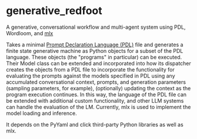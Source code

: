 # generative_redfoot
A generative, conversational workflow and multi-agent system using PDL, Wordloom, and [mlx](https://github.com/ml-explore/mlx-examples/tree/main/llms)

Takes a minimal [Prompt Declaration Language (PDL)](https://github.com/IBM/prompt-declaration-language) file and generates a finite state generative machine
as Python objects for a subset of the PDL language.  These objects (the "programs" in particular) can be executed. Their Model class can be extended 
and incorporated into how its dispatcher creates the objects from a PDL file to incorporate the functionality for evaluating the prompts against the models 
specified in PDL using any accumulated conversational context, prompts, and generation parameters (sampling parameters, for example), (optionally) updating
the context as the program execution continues.  In this way, the language of the PDL file can be extended with additional custom functionality, and 
other LLM systems can handle the evaluation of the LM.  Currently, mlx is used to implement the model loading and inference.

It depends on the PyYaml and click third-party Python libraries as well as mlx.
